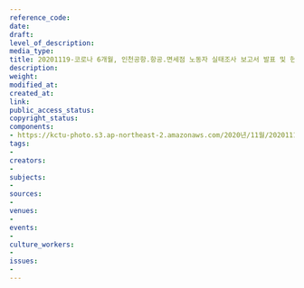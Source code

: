 ```yaml
---
reference_code: 
date: 
draft: 
level_of_description: 
media_type: 
title: 20201119-코로나 6개월, 인천공항.항공.면세점 노동자 실태조사 보고서 발표 및 현장 증언
description: 
weight: 
modified_at: 
created_at: 
link: 
public_access_status: 
copyright_status: 
components:
- https://kctu-photo.s3.ap-northeast-2.amazonaws.com/2020년/11월/20201119-코로나+6개월,+인천공항.항공.면세점+노동자+실태조사+보고서+발표+및+현장+증언/_1DX0142.jpg
tags:
- 
creators:
- 
subjects:
- 
sources:
- 
venues:
- 
events:
- 
culture_workers:
- 
issues:
- 
---
```

